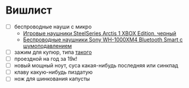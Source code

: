 # Вишлист

- [ ] беспроводные науши с микро
    - [Игровые наушники SteelSeries Arctis 1 XBOX Edition, черный](https://www.ozon.ru/product/igrovye-naushniki-steelseries-arctis-1-xbox-edition-chernyy-547712950)
    - [Беспроводные наушники Sony WH-1000XM4 Bluetooth Smart с шумоподавлением](https://www.ozon.ru/product/besprovodnye-naushniki-sony-wh-1000xm4-bluetooth-smart-s-shumopodavleniem-709349875)
- [ ] зажим для купюр, типа [такого](https://www.ozon.ru/product/zazhim-dlya-kupyur-rels-180770018/?sh=DxDTdwPCrw)
- [ ] проездной на год за 19к!
- [ ] новый мощный ноут, суса какая-нибудь последняя или синкпад
- [ ] клаву какую-нибудь пиздатую
- [ ] нож для шинкования капусты